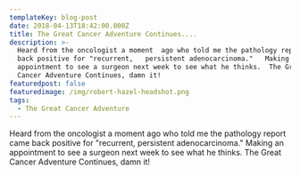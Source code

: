 ```yaml
---
templateKey: blog-post
date: 2018-04-13T18:42:00.000Z
title: The Great Cancer Adventure Continues....
description: >-
  Heard from the oncologist a moment  ago who told me the pathology report came
  back positive for "recurrent,   persistent adenocarcinoma."   Making an
  appointment to see a surgeon next week to see what he thinks.  The Great
  Cancer Adventure Continues, damn it!
featuredpost: false
featuredimage: /img/robert-hazel-headshot.png
tags:
  - The Great Cancer Adventure
---
```

Heard from the oncologist a moment ago who told me the pathology report came back positive for "recurrent, persistent adenocarcinoma." Making an appointment to see a surgeon next week to see what he thinks. The Great Cancer Adventure Continues, damn it!
